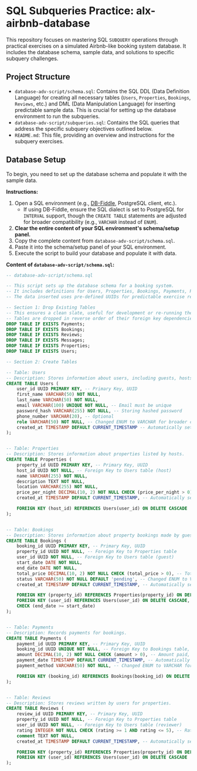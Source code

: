 # SQL Subqueries Practice: alx-airbnb-database

This repository focuses on mastering SQL `SUBQUERY` operations through practical exercises on a simulated Airbnb-like booking system database. It includes the database schema, sample data, and solutions to specific subquery challenges.

## Project Structure
* `database-adv-script/schema.sql`: Contains the SQL DDL (Data Definition Language) for creating all necessary tables (`Users`, `Properties`, `Bookings`, `Reviews`, etc.) and DML (Data Manipulation Language) for inserting predictable sample data. This is crucial for setting up the database environment to run the subqueries.
* `database-adv-script/subqueries.sql`: Contains the SQL queries that address the specific subquery objectives outlined below.
* `README.md`: This file, providing an overview and instructions for the subquery exercises.

## Database Setup

To begin, you need to set up the database schema and populate it with the sample data.

**Instructions:**
1.  Open a SQL environment (e.g., [DB-Fiddle](https://www.db-fiddle.com/), PostgreSQL client, etc.).
    * If using DB-Fiddle, ensure the SQL dialect is set to PostgreSQL for `INTERVAL` support, though the `CREATE TABLE` statements are adjusted for broader compatibility (e.g., `VARCHAR` instead of `ENUM`).
2.  **Clear the entire content of your SQL environment's schema/setup panel.**
3.  Copy the complete content from `database-adv-script/schema.sql`.
4.  Paste it into the schema/setup panel of your SQL environment.
5.  Execute the script to build your database and populate it with data.

**Content of `database-adv-script/schema.sql`:**

```sql
-- database-adv-script/schema.sql

-- This script sets up the database schema for a booking system.
-- It includes definitions for Users, Properties, Bookings, Payments, Reviews, and Messages.
-- The data inserted uses pre-defined UUIDs for predictable exercise results.

-- Section 1: Drop Existing Tables
-- This ensures a clean slate, useful for development or re-running the script.
-- Tables are dropped in reverse order of their foreign key dependencies.
DROP TABLE IF EXISTS Payments;
DROP TABLE IF EXISTS Bookings;
DROP TABLE IF EXISTS Reviews;
DROP TABLE IF EXISTS Messages;
DROP TABLE IF EXISTS Properties;
DROP TABLE IF EXISTS Users;

-- Section 2: Create Tables

-- Table: Users
-- Description: Stores information about users, including guests, hosts, and admins.
CREATE TABLE Users (
    user_id UUID PRIMARY KEY, -- Primary Key, UUID
    first_name VARCHAR(50) NOT NULL,
    last_name VARCHAR(50) NOT NULL,
    email VARCHAR(100) UNIQUE NOT NULL, -- Email must be unique
    password_hash VARCHAR(255) NOT NULL, -- Storing hashed password
    phone_number VARCHAR(20), -- Optional
    role VARCHAR(50) NOT NULL, -- Changed ENUM to VARCHAR for broader compatibility (e.g., SQLite in DB-Fiddle)
    created_at TIMESTAMP DEFAULT CURRENT_TIMESTAMP -- Automatically set creation timestamp
);


-- Table: Properties
-- Description: Stores information about properties listed by hosts.
CREATE TABLE Properties (
    property_id UUID PRIMARY KEY, -- Primary Key, UUID
    host_id UUID NOT NULL, -- Foreign Key to Users table (host)
    name VARCHAR(255) NOT NULL,
    description TEXT NOT NULL,
    location VARCHAR(255) NOT NULL,
    price_per_night DECIMAL(10, 2) NOT NULL CHECK (price_per_night > 0), -- Price per night, positive value
    created_at TIMESTAMP DEFAULT CURRENT_TIMESTAMP, -- Automatically set creation timestamp

    FOREIGN KEY (host_id) REFERENCES Users(user_id) ON DELETE CASCADE
);


-- Table: Bookings
-- Description: Stores information about property bookings made by guests.
CREATE TABLE Bookings (
    booking_id UUID PRIMARY KEY, -- Primary Key, UUID
    property_id UUID NOT NULL, -- Foreign Key to Properties table
    user_id UUID NOT NULL, -- Foreign Key to Users table (guest)
    start_date DATE NOT NULL,
    end_date DATE NOT NULL,
    total_price DECIMAL(10, 2) NOT NULL CHECK (total_price > 0), -- Total price, positive value
    status VARCHAR(50) NOT NULL DEFAULT 'pending', -- Changed ENUM to VARCHAR for broader compatibility
    created_at TIMESTAMP DEFAULT CURRENT_TIMESTAMP, -- Automatically set creation timestamp

    FOREIGN KEY (property_id) REFERENCES Properties(property_id) ON DELETE CASCADE,
    FOREIGN KEY (user_id) REFERENCES Users(user_id) ON DELETE CASCADE,
    CHECK (end_date >= start_date)
);


-- Table: Payments
-- Description: Records payments for bookings.
CREATE TABLE Payments (
    payment_id UUID PRIMARY KEY, -- Primary Key, UUID
    booking_id UUID UNIQUE NOT NULL, -- Foreign Key to Bookings table, one payment per booking
    amount DECIMAL(10, 2) NOT NULL CHECK (amount > 0), -- Amount paid, positive value
    payment_date TIMESTAMP DEFAULT CURRENT_TIMESTAMP, -- Automatically set payment timestamp
    payment_method VARCHAR(50) NOT NULL, -- Changed ENUM to VARCHAR for broader compatibility

    FOREIGN KEY (booking_id) REFERENCES Bookings(booking_id) ON DELETE CASCADE
);


-- Table: Reviews
-- Description: Stores reviews written by users for properties.
CREATE TABLE Reviews (
    review_id UUID PRIMARY KEY, -- Primary Key, UUID
    property_id UUID NOT NULL, -- Foreign Key to Properties table
    user_id UUID NOT NULL, -- Foreign Key to Users table (reviewer)
    rating INTEGER NOT NULL CHECK (rating >= 1 AND rating <= 5), -- Rating between 1 and 5
    comment TEXT NOT NULL,
    created_at TIMESTAMP DEFAULT CURRENT_TIMESTAMP, -- Automatically set creation timestamp

    FOREIGN KEY (property_id) REFERENCES Properties(property_id) ON DELETE CASCADE,
    FOREIGN KEY (user_id) REFERENCES Users(user_id) ON DELETE CASCADE
);
